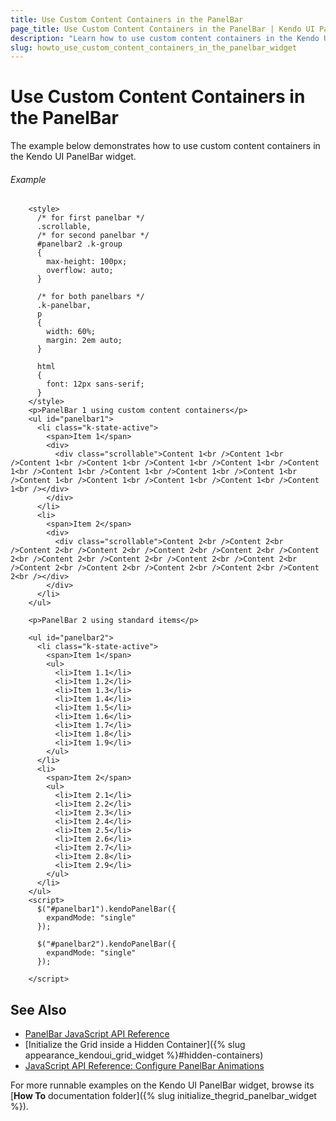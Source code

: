 ```yaml
---
title: Use Custom Content Containers in the PanelBar
page_title: Use Custom Content Containers in the PanelBar | Kendo UI PanelBar
description: "Learn how to use custom content containers in the Kendo UI PanelBar widget."
slug: howto_use_custom_content_containers_in_the_panelbar_widget
---
```


# Use Custom Content Containers in the PanelBar

The example below demonstrates how to use custom content containers in the Kendo UI PanelBar widget.

###### Example

```dojo
    <style>
      /* for first panelbar */
      .scrollable,
      /* for second panelbar */
      #panelbar2 .k-group
      {
        max-height: 100px;
        overflow: auto;
      }

      /* for both panelbars */
      .k-panelbar,
      p
      {
        width: 60%;
        margin: 2em auto;
      }

      html
      {
        font: 12px sans-serif;
      }
    </style>
    <p>PanelBar 1 using custom content containers</p>
    <ul id="panelbar1">
      <li class="k-state-active">
        <span>Item 1</span>
        <div>
          <div class="scrollable">Content 1<br />Content 1<br />Content 1<br />Content 1<br />Content 1<br />Content 1<br />Content 1<br />Content 1<br />Content 1<br />Content 1<br />Content 1<br />Content 1<br />Content 1<br />Content 1<br />Content 1<br />Content 1<br /></div>
        </div>
      </li>
      <li>
        <span>Item 2</span>
        <div>
          <div class="scrollable">Content 2<br />Content 2<br />Content 2<br />Content 2<br />Content 2<br />Content 2<br />Content 2<br />Content 2<br />Content 2<br />Content 2<br />Content 2<br />Content 2<br />Content 2<br />Content 2<br />Content 2<br />Content 2<br /></div>
        </div>
      </li>
    </ul>

    <p>PanelBar 2 using standard items</p>

    <ul id="panelbar2">
      <li class="k-state-active">
        <span>Item 1</span>
        <ul>
          <li>Item 1.1</li>
          <li>Item 1.2</li>
          <li>Item 1.3</li>
          <li>Item 1.4</li>
          <li>Item 1.5</li>
          <li>Item 1.6</li>
          <li>Item 1.7</li>
          <li>Item 1.8</li>
          <li>Item 1.9</li>
        </ul>
      </li>
      <li>
        <span>Item 2</span>
        <ul>
          <li>Item 2.1</li>
          <li>Item 2.2</li>
          <li>Item 2.3</li>
          <li>Item 2.4</li>
          <li>Item 2.5</li>
          <li>Item 2.6</li>
          <li>Item 2.7</li>
          <li>Item 2.8</li>
          <li>Item 2.9</li>
        </ul>
      </li>
    </ul>
    <script>
      $("#panelbar1").kendoPanelBar({
        expandMode: "single"
      });

      $("#panelbar2").kendoPanelBar({
        expandMode: "single"
      });

    </script>
```

## See Also

* [PanelBar JavaScript API Reference](/api/javascript/ui/panelbar)
* [Initialize the Grid inside a Hidden Container]({% slug appearance_kendoui_grid_widget %}#hidden-containers)
* [JavaScript API Reference: Configure PanelBar Animations](/api/javascript/ui/panelbar/configuration/animation)

For more runnable examples on the Kendo UI PanelBar widget, browse its [**How To** documentation folder]({% slug initialize_thegrid_panelbar_widget %}).
